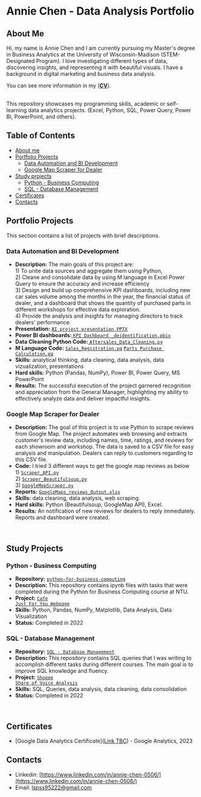 # Annie Chen - Data Analysis Portfolio 
## About Me

Hi, my name is Annie Chen and I am currently pursuing my Master's degree in Business Analytics at the University of Wisconsin-Madison (STEM-Designated Program). 
I love investigating different types of data, discovering insights, and representing it with beautiful visuals.
I have a background in digital marketing and business data analysis.

You can see more information in my ([**CV**](https://github.com/anniechen0506/Data-Analytics-Porfolio/blob/main/Annie%20Chen%20Resume.pdf)).
<br>

<br>
This repository showcases my programming skills, academic or self-learning data analytics projects. (Excel, Python, SQL, Power Query, Power BI, PowerPoint, and others).
<br>

## Table of Contents
* [About me](#about-me)
* [Portfolio Projects](#portfolio-projects)
  - [Data Automation and BI Development](#data-automation-and-bi-development) 
  - [Google Map Scraper for Dealer](#google-map-scraper-for-dealer)
* [Study projects](#study-projects)
  - [Python - Business Computing](#python-data-analysis)
  - [SQL - Database Management](#sql-database-management)
* [Certificates](#certificates)
* [Contacts](#contacts)

## Portfolio Projects
This section contains a list of projects with brief descriptions.
### Data Automation and BI Development
* **Description:** The main goals of this project are: <br> 1) To unite data sources and aggregate them using Python, <br> 2) Cleane and consolidate data by using M language in Excel Power Query to ensure the accuracy and increase efficiency <br> 3) Design and build up comprehensive KPI dashboards, including new car sales volume among the months in the year, the financial status of dealer, and a dashboard that shows the quantity of purchased parts in different workshops for effective data exploration. <br> 4) Provide the analysis and insights for managing directors to track dealers' performance.
* **Presentation:** <a href = "https://github.com/anniechen0506/Data-Analytics-Porfolio/blob/main/Data%20Automation%20and%20BI%20Development/BI%20project%20Presentation_Annie%20Chen.pdf">
  <code>BI project presentation PPTX</code></a>
* **Power BI dashboards:**<a href = "https://github.com/anniechen0506/Data-Analytics-Porfolio/blob/main/Data%20Automation%20and%20BI%20Development/KPI%20Dashboard%20_deidentification.pbix">
  <code>KPI Dashboard _deidentification.pbix</code></a>
* **Data Cleaning Python Code:**<a href = "https://github.com/anniechen0506/Data-Analytics-Porfolio/blob/main/Data%20Automation%20and%20BI%20Development/Aftersales_Data_Cleaning.py">
  <code>Aftersales_Data_Cleaning.py</code></a> 
* **M Language Code:** <a href = "https://github.com/anniechen0506/Data-Analytics-Porfolio/blob/main/Data%20Automation%20and%20BI%20Development/Sales_Registration.pq">
  <code>Sales_Registration.pq</code></a> <a href = "https://github.com/anniechen0506/Data-Analytics-Porfolio/blob/main/Data%20Automation%20and%20BI%20Development/Parts%20Purchase%20Calculation.pq">
  <code>Parts Purchase Calculation.pq</code></a><br>
* **Skills:** analytical thinking, data cleaning, data analysis, data vizualization, presentations<br>
* **Hard skills:** Python (Pandas, NumPy), Power BI, Power Query, MS PowerPoint <br>
* **Results:** The successful execution of the project garnered recognition and appreciation from the General Manager, highlighting my ability to effectively analyze data and deliver impactful insights.

### Google Map Scraper for Dealer
* **Description:** The goal of this project is to use Python to scrape reviews from Google Map. The project automates web browsing and extracts customer's review data, including names, time, ratings, and reviews for each showroom and workshop. The data is saved to a CSV file for easy analysis and manipulation. Dealers can reply to customers regarding to this CSV file. 
* **Code:** I tried 3 different ways to get the google map reviews as below <br> 1) <a href = "https://github.com/anniechen0506/Data-Analytics-Porfolio/blob/main/Google%20Map%20Scraper%20for%20Dealer/Scraper_API.py"> <code>Scraper_API.py</code></a> <br> 2) <a href = "https://github.com/anniechen0506/Data-Analytics-Porfolio/blob/main/Google%20Map%20Scraper%20for%20Dealer/Scraper_Beautifulsoup.py"><code>Scraper_Beautifulsoup.py</code><a/><br> 3) <a href = "https://github.com/anniechen0506/Data-Analytics-Porfolio/blob/main/Google%20Map%20Scraper%20for%20Dealer/GoogleMapScraper.py"><code>GoogleMapScraper.py</code><a/><br>
* **Reports:** <a href = "https://github.com/anniechen0506/Data-Analytics-Porfolio/blob/main/Google%20Map%20Scraper%20for%20Dealer/reviews_output.xlsx">
  <code>GoogleMaps_reviews_Output.xlsx</code></a> <br>
* **Skills:** data cleaning, data analysis, web scraping.<br>
* **Hard skills:** Python (Beautifulsoup, GoogleMap API), Excel.<br>
* **Results:** An notification of new reviews for dealers to reply immediately. Reports and dashboard were created. 
<br>
 
## Study Projects
### Python - Business Computing
* **Repository:** <a href = "https://github.com/anniechen0506/Programming-for-Business-Computing-Python-2021-Fall">
  <code>python-for-business-computing</code></a>
* **Description:** This repository contains ipynb files with tasks that were completed during the Python for Business Computing course at NTU.
* **Project:** <a href = "https://github.com/anniechen0506/Programming-for-Business-Computing-Python-2021-Fall/tree/main/Final%20Project_Cafe%20Just%20For%20You"><code>Cafe Just For You Webpage</code></a>
* **Skills:** Python, Pandas, NumPy, Matplotlib, Data Analysis, Data Visualization <br>
* **Status:** Completed in 2022

### SQL - Database Management
* **Repository:** <a href = "https://github.com/anniechen0506/Database-Management-SQL-2021-Fall">
  <code>SQL - Database Management</code></a>
* **Description:** This repository contains SQL queries that I was writing to accomplish different tasks during different courses. The main goal is to improve SQL knowledge and fluency. <br>
* **Project:** <a href = "https://github.com/anniechen0506/Database-Management-SQL-2021-Fall/tree/main/Final_Project_Share%20of%20Voice%20Analysis"><code>Shopee Share of Voice Analysis</code></a>
* **Skills:** SQL, Queries, data analysis, data cleaning, data consolidation <br>
* **Status:** Completed in 2022
<br>
  
## Certificates
* [Google Data Analytics Certificate]([Link TBC](https://skillshop.exceedlms.com/student/award/rw6Jd41chZxbHksTmP1CYygU)) - Google Analytics, 2023

## Contacts
* Linkedin: [https://www.linkedin.com/in/annie-chen-0506/](https://www.linkedin.com/in/annie-chen-0506/)
* Email: lspss95222@gmail.com
